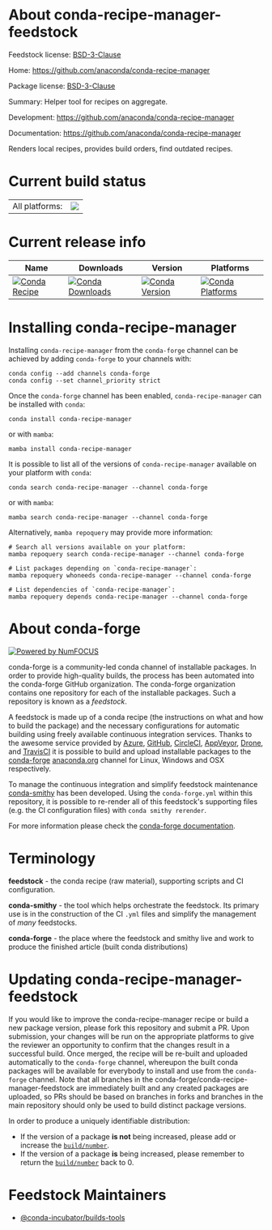 About conda-recipe-manager-feedstock
====================================

Feedstock license: [BSD-3-Clause](https://github.com/conda-forge/conda-recipe-manager-feedstock/blob/main/LICENSE.txt)

Home: https://github.com/anaconda/conda-recipe-manager

Package license: [BSD-3-Clause](https://github.com/anaconda/conda-recipe-manager/blob/main/LICENSE)

Summary: Helper tool for recipes on aggregate.

Development: https://github.com/anaconda/conda-recipe-manager

Documentation: https://github.com/anaconda/conda-recipe-manager

Renders local recipes, provides build orders, find outdated recipes.


Current build status
====================


<table><tr><td>All platforms:</td>
    <td>
      <a href="https://dev.azure.com/conda-forge/feedstock-builds/_build/latest?definitionId=22501&branchName=main">
        <img src="https://dev.azure.com/conda-forge/feedstock-builds/_apis/build/status/conda-recipe-manager-feedstock?branchName=main">
      </a>
    </td>
  </tr>
</table>

Current release info
====================

| Name | Downloads | Version | Platforms |
| --- | --- | --- | --- |
| [![Conda Recipe](https://img.shields.io/badge/recipe-conda--recipe--manager-green.svg)](https://anaconda.org/conda-forge/conda-recipe-manager) | [![Conda Downloads](https://img.shields.io/conda/dn/conda-forge/conda-recipe-manager.svg)](https://anaconda.org/conda-forge/conda-recipe-manager) | [![Conda Version](https://img.shields.io/conda/vn/conda-forge/conda-recipe-manager.svg)](https://anaconda.org/conda-forge/conda-recipe-manager) | [![Conda Platforms](https://img.shields.io/conda/pn/conda-forge/conda-recipe-manager.svg)](https://anaconda.org/conda-forge/conda-recipe-manager) |

Installing conda-recipe-manager
===============================

Installing `conda-recipe-manager` from the `conda-forge` channel can be achieved by adding `conda-forge` to your channels with:

```
conda config --add channels conda-forge
conda config --set channel_priority strict
```

Once the `conda-forge` channel has been enabled, `conda-recipe-manager` can be installed with `conda`:

```
conda install conda-recipe-manager
```

or with `mamba`:

```
mamba install conda-recipe-manager
```

It is possible to list all of the versions of `conda-recipe-manager` available on your platform with `conda`:

```
conda search conda-recipe-manager --channel conda-forge
```

or with `mamba`:

```
mamba search conda-recipe-manager --channel conda-forge
```

Alternatively, `mamba repoquery` may provide more information:

```
# Search all versions available on your platform:
mamba repoquery search conda-recipe-manager --channel conda-forge

# List packages depending on `conda-recipe-manager`:
mamba repoquery whoneeds conda-recipe-manager --channel conda-forge

# List dependencies of `conda-recipe-manager`:
mamba repoquery depends conda-recipe-manager --channel conda-forge
```


About conda-forge
=================

[![Powered by
NumFOCUS](https://img.shields.io/badge/powered%20by-NumFOCUS-orange.svg?style=flat&colorA=E1523D&colorB=007D8A)](https://numfocus.org)

conda-forge is a community-led conda channel of installable packages.
In order to provide high-quality builds, the process has been automated into the
conda-forge GitHub organization. The conda-forge organization contains one repository
for each of the installable packages. Such a repository is known as a *feedstock*.

A feedstock is made up of a conda recipe (the instructions on what and how to build
the package) and the necessary configurations for automatic building using freely
available continuous integration services. Thanks to the awesome service provided by
[Azure](https://azure.microsoft.com/en-us/services/devops/), [GitHub](https://github.com/),
[CircleCI](https://circleci.com/), [AppVeyor](https://www.appveyor.com/),
[Drone](https://cloud.drone.io/welcome), and [TravisCI](https://travis-ci.com/)
it is possible to build and upload installable packages to the
[conda-forge](https://anaconda.org/conda-forge) [anaconda.org](https://anaconda.org/)
channel for Linux, Windows and OSX respectively.

To manage the continuous integration and simplify feedstock maintenance
[conda-smithy](https://github.com/conda-forge/conda-smithy) has been developed.
Using the ``conda-forge.yml`` within this repository, it is possible to re-render all of
this feedstock's supporting files (e.g. the CI configuration files) with ``conda smithy rerender``.

For more information please check the [conda-forge documentation](https://conda-forge.org/docs/).

Terminology
===========

**feedstock** - the conda recipe (raw material), supporting scripts and CI configuration.

**conda-smithy** - the tool which helps orchestrate the feedstock.
                   Its primary use is in the construction of the CI ``.yml`` files
                   and simplify the management of *many* feedstocks.

**conda-forge** - the place where the feedstock and smithy live and work to
                  produce the finished article (built conda distributions)


Updating conda-recipe-manager-feedstock
=======================================

If you would like to improve the conda-recipe-manager recipe or build a new
package version, please fork this repository and submit a PR. Upon submission,
your changes will be run on the appropriate platforms to give the reviewer an
opportunity to confirm that the changes result in a successful build. Once
merged, the recipe will be re-built and uploaded automatically to the
`conda-forge` channel, whereupon the built conda packages will be available for
everybody to install and use from the `conda-forge` channel.
Note that all branches in the conda-forge/conda-recipe-manager-feedstock are
immediately built and any created packages are uploaded, so PRs should be based
on branches in forks and branches in the main repository should only be used to
build distinct package versions.

In order to produce a uniquely identifiable distribution:
 * If the version of a package **is not** being increased, please add or increase
   the [``build/number``](https://docs.conda.io/projects/conda-build/en/latest/resources/define-metadata.html#build-number-and-string).
 * If the version of a package **is** being increased, please remember to return
   the [``build/number``](https://docs.conda.io/projects/conda-build/en/latest/resources/define-metadata.html#build-number-and-string)
   back to 0.

Feedstock Maintainers
=====================

* [@conda-incubator/builds-tools](https://github.com/orgs/conda-incubator/teams/builds-tools)

